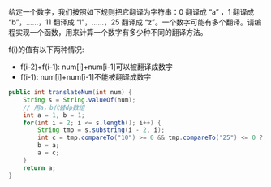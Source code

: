 给定一个数字，我们按照如下规则把它翻译为字符串：0 翻译成 “a” ，1 翻译成 “b”，……，11 翻译成 “l”，……，25 翻译成 “z”。一个数字可能有多个翻译。请编程实现一个函数，用来计算一个数字有多少种不同的翻译方法。



f(i)的值有以下两种情况:
- f(i-2)+f(i-1): num[i]+num[i-1]可以被翻译成数字
- f(i-1): num[i]+num[i-1]不能被翻译成数字


```Java
public int translateNum(int num) {
    String s = String.valueOf(num);
    // 用a，b代替dp数组
    int a = 1, b = 1;
    for(int i = 2; i <= s.length(); i++) {
        String tmp = s.substring(i - 2, i);
        int c = tmp.compareTo("10") >= 0 && tmp.compareTo("25") <= 0 ? a + b : a;
        b = a;
        a = c;
    }
    return a;
}
```